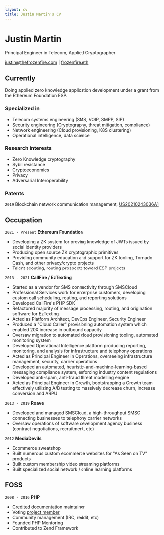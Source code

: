 ```yaml
---
layout: cv
title: Justin Martin's CV
---
```

# Justin Martin
Principal Engineer in Telecom, Applied Cryptographer

<div id="webaddress">
<a href="mail:justin@thefrozenfire.com">justin@thefrozenfire.com</a> | <a href="https://etherscan.io/address/frozenfire.eth">frozenfire.eth</a>
</div>


## Currently

Doing applied zero knowledge application development under a grant from the Ethereum Foundation ESP.

### Specialized in

* Telecom systems engineering (SMS, VOIP, SMPP, SIP)
* Security engineering (Cryptography, threat mitigation, compliance)
* Network engineering (Cloud provisioning, K8S clustering)
* Operational intelligence, data science


### Research interests

* Zero Knowledge cryptography
* Sybil resistance
* Cryptoeconomics
* Privacy
* Adversarial Interoperability


### Patents

`2019`
Blockchain network communication management, [US20210243036A1](https://patents.google.com/patent/US20210243036A1/en)


## Occupation

`2021 - Present`
__Ethereum Foundation__

- Developing a ZK system for proving knowledge of JWTs issued by social identity providers
- Producing open source ZK cryptographic primitives
- Providing community education and support for ZK tooling, Tornado Cash, and other privacy/crypto projects
- Talent scouting, routing prospects toward ESP projects

`2013 - 2021`
__CallFire / EzTexting__

- Started as a vendor for SMS connectivity through SMSCloud
- Professional Services work for enterprise customers, developing custom call scheduling, routing, and reporting solutions
- Developed CallFire's PHP SDK
- Refactored majority of message processing, routing, and origination software for EzTexting
- Acted as Platform Architect, DevOps Engineer, Security Engineer
- Produced a "Cloud Caller" provisioning automation system which enabled 20X increase in outbound capacity
- Oversaw migration to automated cloud provisioning tooling, automated monitoring system
- Developed Operational Intelligence platform producing reporting, monitoring, and analysis for infrastructure and telephony operations
- Acted as Principal Engineer in Operations, overseeing infrastructure management, security, carrier operations
- Developed an automated, heuristic-and-machine-learning-based messaging compliance system, enforcing industry content regulations
- Developed anti-spam, anti-fraud threat modelling engine
- Acted as Principal Engineer in Growth, bootstrapping a Growth team effectively utilizing A/B testing to massively decrease churn, increase conversion and ARPU

`2013 - 2019`
__Roave__

- Developed and managed SMSCloud, a high-throughput SMSC connecting businesses to telephony carrier networks
- Oversaw operations of software development agency business (contract negotiations, recruitment, etc)

`2012`
__MediaDevils__

- Ecommerce sweatshop
- Built numerous custom ecommerce websites for "As Seen on TV" products
- Built custom membership video streaming platforms
- Built specialized social network / online learning platforms

## FOSS

`2008 - 2016`
__PHP__

- [Credited](https://www.php.net/manual/en/preface.php#contributors) documentation maintainer
- Voting [project member](https://people.php.net/frozenfire)
- Community management (IRC, reddit, etc)
- Founded PHP Mentoring
- Contributed to Zend Framework

<!-- ### Footer

.Last updated: Jan 2022 -->


